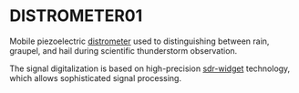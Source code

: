 # DISTROMETER01
Mobile piezoelectric [distrometer](https://en.wikipedia.org/wiki/Disdrometer) used to distinguishing between rain, graupel, and hail during scientific thunderstorm observation. 

The signal digitalization is based on high-precision [sdr-widget](https://wiki.mlab.cz/doku.php?id=cs:sdr-widget) technology, which allows sophisticated signal processing.
